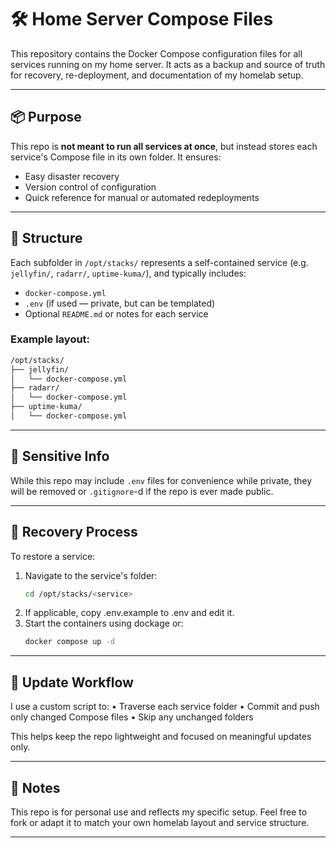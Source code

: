 # 🛠️ Home Server Compose Files

This repository contains the Docker Compose configuration files for all services running on my home server. It acts as a backup and source of truth for recovery, re-deployment, and documentation of my homelab setup.

---

## 📦 Purpose

This repo is **not meant to run all services at once**, but instead stores each service's Compose file in its own folder. It ensures:

- Easy disaster recovery  
- Version control of configuration  
- Quick reference for manual or automated redeployments

---

## 📁 Structure

Each subfolder in `/opt/stacks/` represents a self-contained service (e.g. `jellyfin/`, `radarr/`, `uptime-kuma/`), and typically includes:

- `docker-compose.yml`  
- `.env` (if used — private, but can be templated)  
- Optional `README.md` or notes for each service

### Example layout:
```markdown
/opt/stacks/
├── jellyfin/
│   └── docker-compose.yml
├── radarr/
│   └── docker-compose.yml
├── uptime-kuma/
│   └── docker-compose.yml
```
---

## 🔐 Sensitive Info

While this repo may include `.env` files for convenience while private, they will be removed or `.gitignore`-d if the repo is ever made public.

---

## 🚀 Recovery Process

To restore a service:

1. Navigate to the service's folder:
   ```bash
   cd /opt/stacks/<service>
   ```
2. If applicable, copy .env.example to .env and edit it.
3. Start the containers using dockage or:
    ```bash
    docker compose up -d
    ```
---

## 🔄 Update Workflow

I use a custom script to:
	•	Traverse each service folder
	•	Commit and push only changed Compose files
	•	Skip any unchanged folders

This helps keep the repo lightweight and focused on meaningful updates only.

---

## 🧠 Notes

This repo is for personal use and reflects my specific setup.
Feel free to fork or adapt it to match your own homelab layout and service structure.

---
